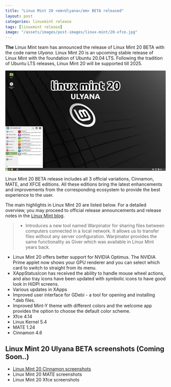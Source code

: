 ```yaml
---
title: "Linux Mint 20 <em>Ulyana</em> BETA released"
layout: post
categories: linuxmint release
tags: [linuxmint release]
image: "/assets/images/post-images/linux-mint/20-xfce.jpg"
---
```


**The** Linux Mint team has announced the release of Linux Mint 20 BETA with the code name *Ulyana*. Linux Mint 20 is an upcoming stable release of Linux Mint with the foundation of Ubuntu 20.04 LTS. Following the tradition of Ubuntu LTS releases, Linux Mint 20 will be supported till 2025.

![Linux Mint 20 Preview](/assets/images/post-images/linux-mint/20-xfce.jpg)

Linux Mint 20 BETA release includes all 3 official variations, Cinnamon, MATE, and XFCE editions. All these editions bring the latest enhancements and improvements from the corresponding ecosystem to provide the best experience to the user.

The main highlights in Linux Mint 20 are listed below. For a detailed overview, you may proceed to official release announcements and release notes in the [Linux Mint blog](https://blog.linuxmint.com).
> - Introduces a new tool named Warpinator for sharing files between computers connected in a local network. It allows us to transfer files without any server configuration. Warpinator provides the same functionality as Giver which was available in Linux Mint years back.
- Linux Mint 20 offers better support for NVIDIA Optimus. The NVIDIA Prime applet now shows your GPU renderer and you can select which card to switch to straight from its menu.
- XAppStatusIcon has received the ability to handle mouse wheel actions, and also tray icons have been updated with symbolic icons to have good look in HiDPI screens.
- Various updates in XApps
- Improved user interface for GDebi - a tool for opening and installing *.deb files.
- Improved Mint-Y theme with different colors and the welcome app provides the option to choose the default color scheme.
- Xfce 4.14
- Linux Kernel 5.4
- MATE 1.24
- Cinnamon 4.6

## Linux Mint 20 Ulyana BETA screenshots (Coming Soon..)

- [Linux Mint 20 Cinnamon screenshots](/linuxmint-20-xfce/)
- Linux Mint 20 MATE screenshots
- Linux Mint 20 Xfce screenshots


